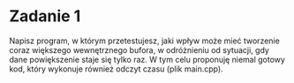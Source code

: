 # Zadanie 1

Napisz program, w którym przetestujesz, jaki wpływ może mieć tworzenie coraz większego wewnętrznego bufora, w odróżnieniu od sytuacji, gdy dane powiększenie staje się tylko raz. W tym celu proponuję niemal gotowy kod, który wykonuje również odczyt czasu (plik main.cpp).

